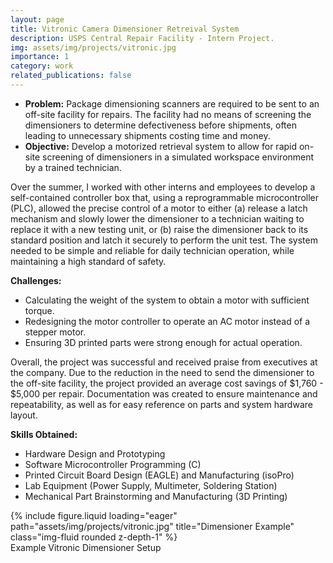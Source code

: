 ```yaml
---
layout: page
title: Vitronic Camera Dimensioner Retreival System
description: USPS Central Repair Facility - Intern Project.
img: assets/img/projects/vitronic.jpg
importance: 1
category: work
related_publications: false
---
```


* **Problem:** Package dimensioning scanners are required to be sent to an off-site facility for repairs. The facility had no means of screening the dimensioners to determine defectiveness before shipments, often leading to unnecessary shipments costing time and money.
* **Objective:** Develop a motorized retrieval system to allow for rapid on-site screening of dimensioners in a simulated workspace environment by a trained technician.

Over the summer, I worked with other interns and employees to develop a self-contained controller box that, using a reprogrammable microcontroller (PLC), allowed the precise control of a motor to either (a) release a latch mechanism and slowly lower the dimensioner to a technician waiting to replace it with a new testing unit, or (b) raise the dimensioner back to its standard position and latch it securely to perform the unit test. The system needed to be simple and reliable for daily technician operation, while maintaining a high standard of safety.

**Challenges:**
* Calculating the weight of the system to obtain a motor with sufficient torque.
* Redesigning the motor controller to operate an AC motor instead of a stepper motor.
* Ensuring 3D printed parts were strong enough for actual operation.

Overall, the project was successful and received praise from executives at the company. Due to the reduction in the need to send the dimensioner to the off-site facility, the project provided an average cost savings of $1,760 - $5,000 per repair. Documentation was created to ensure maintenance and repeatability, as well as for easy reference on parts and system hardware layout.

**Skills Obtained:**
* Hardware Design and Prototyping
* Software Microcontroller Programming (C)
* Printed Circuit Board Design (EAGLE) and Manufacturing (isoPro)
* Lab Equipment (Power Supply, Multimeter, Soldering Station)
* Mechanical Part Brainstorming and Manufacturing (3D Printing)

<div class="row">
    <div class="col-sm mt-3 mt-md-0">
        {% include figure.liquid loading="eager" path="assets/img/projects/vitronic.jpg" title="Dimensioner Example" class="img-fluid rounded z-depth-1" %}
    </div>
</div>
<div class="caption">
    Example Vitronic Dimensioner Setup
</div>